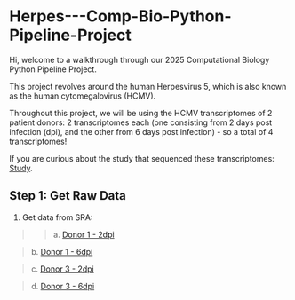 # Herpes---Comp-Bio-Python-Pipeline-Project
Hi, welcome to a walkthrough through our 2025 Computational Biology Python Pipeline Project.

This project revolves around the human Herpesvirus 5, which is also known as the human cytomegalovirus (HCMV). 

Throughout this project, we will be using the HCMV transcriptomes of 2 patient donors: 2 transcriptomes each (one consisting from 2 days post infection (dpi), and the other from 6 days post infection) - so a total of 4 transcriptomes! 

If you are curious about the study that sequenced these transcriptomes: [Study](https://pubmed.ncbi.nlm.nih.gov/29158406/).

## Step 1: Get Raw Data
1) Get data from SRA:

>> a. [Donor 1 - 2dpi](https://www.ncbi.nlm.nih.gov/sra/SRX2896360) 

> b. [Donor 1 - 6dpi](https://www.ncbi.nlm.nih.gov/sra/SRX2896363) 

> c. [Donor 3 - 2dpi](https://www.ncbi.nlm.nih.gov/sra/SRX2896374)

> d. [Donor 3 - 6dpi](https://www.ncbi.nlm.nih.gov/sra/SRX2896375)
